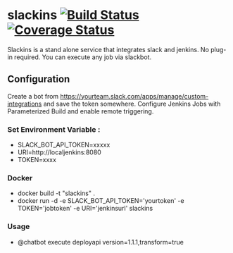 # slackins [![Build Status](https://travis-ci.org/boranx/slackins.svg?branch=master)](https://travis-ci.org/boranx/slackins) [![Coverage Status](https://coveralls.io/repos/github/boranx/slackins/badge.svg)](https://coveralls.io/github/boranx/slackins)
Slackins is a stand alone service that integrates slack and jenkins. No plug-in required.
You can execute any job via slackbot.

## Configuration
Create a bot from https://yourteam.slack.com/apps/manage/custom-integrations and save the token somewhere.
Configure Jenkins Jobs with Parameterized Build and enable remote triggering.

### Set Environment Variable :
- SLACK_BOT_API_TOKEN=xxxxx
- URI=http://localjenkins:8080
- TOKEN=xxxx

### Docker
- docker build -t "slackins" .
- docker run -d -e SLACK_BOT_API_TOKEN='yourtoken' -e TOKEN='jobtoken' -e URI='jenkinsurl' slackins 

### Usage
- @chatbot execute deployapi version=1.1.1,transform=true
